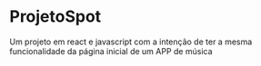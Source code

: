 # ProjetoSpot
Um projeto em react e javascript com a intenção de ter a mesma funcionalidade da página inicial de um APP de música
